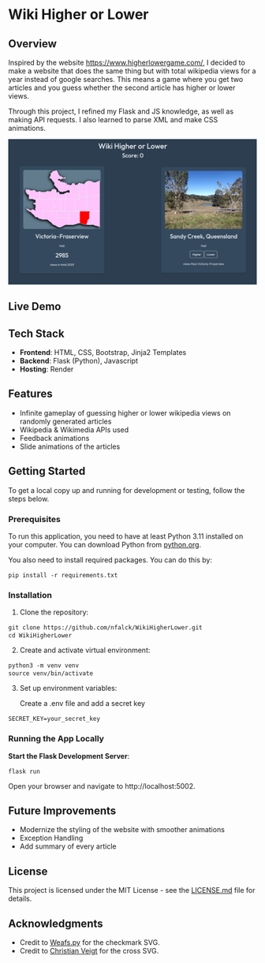 # Wiki Higher or Lower

## Overview

Inspired by the website https://www.higherlowergame.com/, I decided to make a website that does the same thing but with total wikipedia views for a year instead of google searches. This means a game where you get two articles and you guess whether the second article has higher or lower views.

Through this project, I refined my Flask and JS knowledge, as well as making API requests. I also learned to parse XML and make CSS animations.

<img src="demo.png">

## Live Demo



## Tech Stack

- **Frontend**: HTML, CSS, Bootstrap, Jinja2 Templates
- **Backend**: Flask (Python), Javascript
- **Hosting**: Render

## Features

- Infinite gameplay of guessing higher or lower wikipedia views on randomly generated articles
- Wikipedia & Wikimedia APIs used
- Feedback animations
- Slide animations of the articles

## Getting Started
To get a local copy up and running for development or testing, follow the steps below.

### Prerequisites

To run this application, you need to have at least Python 3.11 installed on your computer. You can download Python from [python.org](https://www.python.org/downloads/).

You also need to install required packages. You can do this by:

```shell
pip install -r requirements.txt
```

### Installation

1. Clone the repository:
```shell
git clone https://github.com/nfalck/WikiHigherLower.git
cd WikiHigherLower
```

2. Create and activate virtual environment:
```shell
python3 -m venv venv
source venv/bin/activate
```

3. Set up environment variables:

    Create a .env file and add a secret key

```
SECRET_KEY=your_secret_key
```

### Running the App Locally
**Start the Flask Development Server**:
```shell
flask run
```
Open your browser and navigate to http://localhost:5002.

## Future Improvements

- Modernize the styling of the website with smoother animations
- Exception Handling
- Add summary of every article

## License

This project is licensed under the MIT License - see the [LICENSE.md](LICENSE.md) file for details.

## Acknowledgments
- Credit to [Weafs.py](https://stackoverflow.com/questions/26558916/draw-a-check-mark-css-animation-from-left-down-to-right-up) for the checkmark SVG.
- Credit to [Christian Veigt](https://www.svgviewer.dev/s/424940/cross) for the cross SVG.